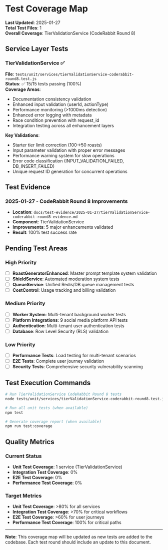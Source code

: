 # Test Coverage Map

**Last Updated**: 2025-01-27  
**Total Test Files**: 1  
**Overall Coverage**: TierValidationService (CodeRabbit Round 8)

## Service Layer Tests

### TierValidationService ✅
**File**: `tests/unit/services/tierValidationService-coderabbit-round8.test.js`  
**Status**: ✅ 15/15 tests passing (100%)  
**Coverage Areas**:
- Documentation consistency validation
- Enhanced input validation (userId, actionType)
- Performance monitoring (>1000ms detection)
- Enhanced error logging with metadata
- Race condition prevention with request_id
- Integration testing across all enhancement layers

**Key Validations**:
- Starter tier limit correction (100→50 roasts)
- Input parameter validation with proper error messages
- Performance warning system for slow operations
- Error code classification (INPUT_VALIDATION_FAILED, DB_INSERT_FAILED)
- Unique request ID generation for concurrent operations

## Test Evidence

### 2025-01-27 - CodeRabbit Round 8 Improvements
- **Location**: `docs/test-evidence/2025-01-27/tierValidationService-coderabbit-round8-evidence.md`
- **Component**: TierValidationService
- **Improvements**: 5 major enhancements validated
- **Result**: 100% test success rate

## Pending Test Areas

### High Priority
- [ ] **RoastGeneratorEnhanced**: Master prompt template system validation
- [ ] **ShieldService**: Automated moderation system tests
- [ ] **QueueService**: Unified Redis/DB queue management tests
- [ ] **CostControl**: Usage tracking and billing validation

### Medium Priority  
- [ ] **Worker System**: Multi-tenant background worker tests
- [ ] **Platform Integrations**: 9 social media platform API tests
- [ ] **Authentication**: Multi-tenant user authentication tests
- [ ] **Database**: Row Level Security (RLS) validation

### Low Priority
- [ ] **Performance Tests**: Load testing for multi-tenant scenarios
- [ ] **E2E Tests**: Complete user journey validation
- [ ] **Security Tests**: Comprehensive security vulnerability scanning

## Test Execution Commands

```bash
# Run TierValidationService CodeRabbit Round 8 tests
node tests/unit/services/tierValidationService-coderabbit-round8.test.js

# Run all unit tests (when available)
npm test

# Generate coverage report (when available)
npm run test:coverage
```

## Quality Metrics

### Current Status
- **Unit Test Coverage**: 1 service (TierValidationService)
- **Integration Test Coverage**: 0%
- **E2E Test Coverage**: 0%
- **Performance Test Coverage**: 0%

### Target Metrics
- **Unit Test Coverage**: >80% for all services
- **Integration Test Coverage**: >70% for critical workflows
- **E2E Test Coverage**: >60% for user journeys
- **Performance Test Coverage**: 100% for critical paths

---

**Note**: This coverage map will be updated as new tests are added to the codebase. Each test round should include an update to this document.